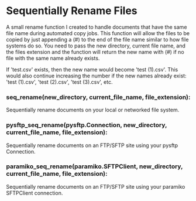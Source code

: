 # Sequentially Rename Files

A small rename function I created to handle documents that have the same 
file name during automated copy jobs. This function will allow the files 
to be copied by just appending a (#) to the end of the file name similar 
to how file systems do so. You need to pass the new directory, current 
file name, and the files extension and the function will return the new 
name with (#) if no file with the same name already exists.

If 'test.csv' exists, then the new name would become 'test (1).csv'. This
would also continue increasing the number if the new names already exist:
'test (1).csv', 'test (2).csv', 'test (3).csv', etc. 

### seq_rename(new_directory, current_file_name, file_extension):

Sequentially rename documents on your local or networked file system.  

### pysftp_seq_rename(pysftp.Connection, new_directory, current_file_name, file_extension):

Sequentially rename documents on an FTP/SFTP site using your pysftp 
Connection.

### paramiko_seq_rename(paramiko.SFTPClient, new_directory, current_file_name, file_extension):

Sequentially rename documents on an FTP/SFTP site using your paramiko 
SFTPClient connection.
